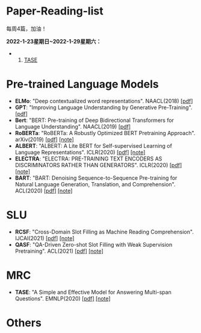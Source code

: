 # Paper-Reading-list
每周4篇，加油！

**2022-1-23星期日~2022-1-29星期六：**
+ 1. [TASE](notes/TASE.md)


# Pre-trained Language Models
+ **ELMo**: "Deep contextualized word representations". NAACL(2018) [[pdf]](https://arxiv.org/abs/1802.05365)
+ **GPT**: "Improving Language Understanding by Generative Pre-Training". [[pdf]](https://www.cs.ubc.ca/~amuham01/LING530/papers/radford2018improving.pdf)
+ **Bert**: "BERT: Pre-training of Deep Bidirectional Transformers for Language Understanding". NAACL(2019) [[pdf]](https://arxiv.org/abs/1810.04805)
+ **RoBERTa**: "RoBERTa: A Robustly Optimized BERT Pretraining Approach". arXiv(2019) [[pdf]](https://arxiv.org/abs/1907.11692) [[note]](notes/RoBERTa.md)
+ **ALBERT**: "ALBERT: A Lite BERT for Self-supervised Learning of Language Representations". ICLR(2020) [[pdf]](https://arxiv.org/abs/1909.11942) [[note]](notes/ALBERT.md)
+ **ELECTRA**: "ELECTRA: PRE-TRAINING TEXT ENCODERS AS DISCRIMINATORS RATHER THAN GENERATORS". ICLR(2020) [[pdf]](https://arxiv.org/abs/2003.10555) [[note]](notes/ELECTRA.md)
+ **BART**: "BART: Denoising Sequence-to-Sequence Pre-training for Natural Language Generation, Translation, and Comprehension". ACL(2020) [[pdf]](https://arxiv.org/abs/1910.13461) [[note]](notes/BART.md)

# SLU
+ **RCSF**: "Cross-Domain Slot Filling as Machine Reading Comprehension". IJCAI(2021) [[pdf]](https://www.ijcai.org/proceedings/2021/0550.pdf) [[note]](notes/RCSF.md)
+ **QASF**: "QA-Driven Zero-shot Slot Filling with Weak Supervision Pretraining". ACL(2021) [[pdf]](https://aclanthology.org/2021.acl-short.83/) [[note]](notes/QASF.md)

# MRC
+ **TASE**: "A Simple and Effective Model for Answering Multi-span Questions". EMNLP(2020) [[pdf]](https://arxiv.org/abs/1909.13375) [[note]](notes/TASE.md)

# Others
